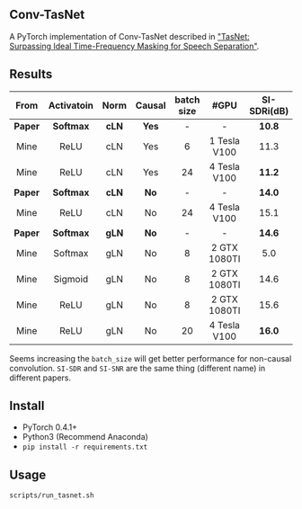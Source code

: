 ## Conv-TasNet
A PyTorch implementation of Conv-TasNet described in ["TasNet: Surpassing Ideal Time-Frequency Masking for Speech Separation"](https://arxiv.org/abs/1809.07454).

## Results
|   From  | Activatoin |  Norm | Causal | batch size |      #GPU      | SI-SDRi(dB) | SDRi(dB)|
|:-------:|:----------:|:-----:|:------:|:----------:|:--------------:|:-----------:|:-------:|
|**Paper**| **Softmax**|**cLN**|**Yes** |     -      |        -       |   **10.8**  | **11.2**|
|   Mine  |     ReLU   |  cLN  |  Yes   |     6      |  1 Tesla V100  |     11.3    |  11.6     |
|   Mine  |     ReLU   |  cLN  |  Yes   |     24     |  4 Tesla V100  |   **11.2**  | **11.5**|
|**Paper**| **Softmax**|**cLN**| **No** |     -      |        -       |   **14.0**  | **14.4**|
|   Mine  |     ReLU   |  cLN  |  No    |     24     |  4 Tesla V100  |    15.1     |  15.4   |
|**Paper**| **Softmax**|**gLN**| **No** |     -      |        -       |   **14.6**  | **15.0**|
|   Mine  |   Softmax  |  gLN  |  No    |     8      |  2 GTX 1080TI  |    5.0      |  5.2    |
|   Mine  |   Sigmoid  |  gLN  |  No    |     8      |  2 GTX 1080TI  |    14.6     |  14.9   |
|   Mine  |     ReLU   |  gLN  |  No    |     8      |  2 GTX 1080TI  |    15.6     |  15.8   |
|   Mine  |     ReLU   |  gLN  |  No    |     20     |  4 Tesla V100  |   **16.0**  | **16.3**|

Seems increasing the `batch_size` will get better performance for non-causal convolution. `SI-SDR` and `SI-SNR` are the same thing (different name) in different papers.

## Install
- PyTorch 0.4.1+
- Python3 (Recommend Anaconda)
- `pip install -r requirements.txt`

## Usage
```bash
scripts/run_tasnet.sh
```
